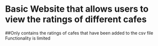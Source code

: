 # Basic Website that allows users to view the ratings of different cafes

##Only contains the ratings of cafes that have been added to the csv file
Functionality is limited 
